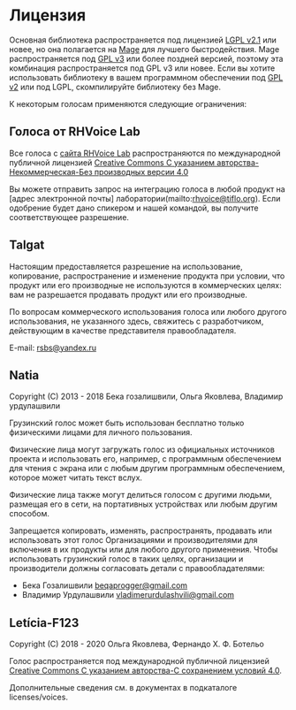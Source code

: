 # Лицензия

Основная библиотека распространяется под лицензией
[LGPL v2.1](https://www.gnu.org/licenses/lgpl-2.1.html) или новее,
но она полагается на [Mage](https://github.com/numediart/mage) для лучшего
быстродействия. Mage распространяется под
[GPL v3](https://www.gnu.org/licenses/gpl-3.0.html) или более поздней версией,
поэтому эта комбинация распространяется под GPL v3 или новее.
Если вы хотите использовать библиотеку в вашем программном обеспечении под
[GPL v2](https://www.gnu.org/licenses/gpl-2.0.html) или под LGPL,
скомпилируйте библиотеку без Mage.

К некоторым голосам применяются следующие ограничения:

## Голоса от RHVoice Lab

Все голоса с [сайта RHVoice Lab](https://rhvoice.su/voices/) распространяются по международной публичной лицензией [Creative Commons С указанием авторства-Некоммерческая-Без производных версии 4.0](https://creativecommons.org/licenses/by-nc-nd/4.0/)

Вы можете отправить запрос на интеграцию голоса в любой продукт на [адрес электронной почты] лаборатории(mailto:rhvoice@tiflo.org). Если одобрение будет дано спикером и нашей командой, вы получите соответствующее разрешение.

## Talgat

Настоящим предоставляется разрешение на использование, копирование, распространение и изменение продукта при условии, что продукт или его производные не используются в коммерческих целях: вам не разрешается продавать продукт или его производные. 

По вопросам коммерческого использования голоса или любого другого использования, не указанного здесь, свяжитесь с разработчиком, действующим в качестве представителя правообладателя.

E-mail: <rsbs@yandex.ru>

## Natia

Copyright (C) 2013 - 2018 Бека гозалишвили, Ольга Яковлева, Владимир урдулашвили

Грузинский голос может быть использован бесплатно только физическими лицами для личного пользования.

Физические лица могут загружать голос из официальных источников проекта и использовать его, например, с программным обеспечением для чтения с экрана или с любым другим программным обеспечением, которое может читать текст вслух.

Физические лица также могут делиться голосом с другими людьми, размещая его в сети, на портативных устройствах или любым другим способом. 

Запрещается копировать, изменять, распространять, продавать или использовать этот голос Организациями и производителями для включения  в их продукты или для любого другого применения.
Чтобы использовать грузинский голос в таких целях, организации и производители должны согласовать детали с правообладателями:

* Бека Гозалишвили <beqaprogger@gmail.com>
* Владимир Урдулашвили <vladimerurdulashvili@gmail.com>

## Letícia-F123

Copyright (C) 2018 - 2020 Ольга Яковлева, Фернандо Х. Ф. Ботельо

Голос распространяется под международной публичной лицензией [Creative Commons С указанием авторства-С сохранением условий 4.0](https://creativecommons.org/licenses/by-sa/4.0/).

Дополнительные сведения см. в документах в подкаталоге licenses/voices.
